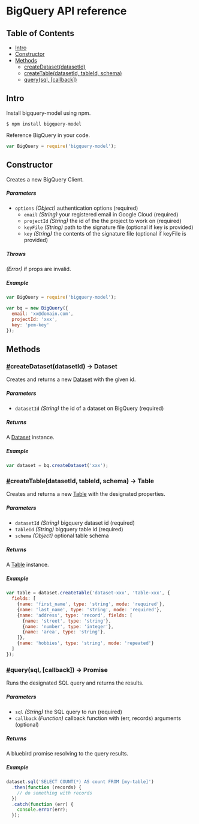 # BigQuery API reference

## Table of Contents

* [Intro](#intro)
* [Constructor](#constructor)
* [Methods](#methods)
  * [createDataset(datasetId)](#createDataset)
  * [createTable(datasetId, tableId, schema)](#createTable)
  * [query(sql, [callback])](#query)

## Intro

Install bigquery-model using npm.

```
$ npm install bigquery-model
```

Reference BigQuery in your code.

```javascript
var BigQuery = require('bigquery-model');
```

## Constructor

Creates a new BigQuery Client.

##### Parameters

* `options` _(Object)_ authentication options (required)
  * `email` _(String)_ your registered email in Google Cloud (required)
  * `projectId` _(String)_ the id of the the project to work on (required)
  * `keyFile` _(String)_ path to the signature file (optional if key is provided)
  * `key` _(String)_ the contents of the signature file (optional if keyFile is provided)

##### Throws

_(Error)_ if props are invalid.

##### Example

```javascript
var BigQuery = require('bigquery-model');

var bq = new BigQuery({
  email: 'xx@domain.com',
  projectId: 'xxx',
  key: 'pem-key'
});
```

## Methods

### <a name="createDataset" href="createDataset">#</a>createDataset(datasetId) -> Dataset

Creates and returns a new [Dataset](https://github.com/visionmobile/bigquery-model/blob/master/docs/dataset.md) with the given id.

##### Parameters

* `datasetId` _(String)_ the id of a dataset on BigQuery (required)

##### Returns

A [Dataset](https://github.com/visionmobile/bigquery-model/blob/master/docs/dataset.md) instance.

##### Example

```javascript
var dataset = bq.createDataset('xxx');
```

### <a name="createTable" href="#createTable">#</a>createTable(datasetId, tableId, schema) -> Table

Creates and returns a new [Table](https://github.com/visionmobile/bigquery-model/blob/master/docs/table.md) with the designated properties.

##### Parameters

* `datasetId` _(String)_ bigquery dataset id (required)
* `tableId` _(String)_ bigquery table id (required)
* `schema` _(Object)_ optional table schema

##### Returns

A [Table](https://github.com/visionmobile/bigquery-model/blob/master/docs/table.md) instance.

##### Example

```javascript
var table = dataset.createTable('dataset-xxx', 'table-xxx', {
  fields: [
    {name: 'first_name', type: 'string', mode: 'required'},
    {name: 'last_name', type: 'string', mode: 'required'},
    {name: 'address', type: 'record', fields: [
      {name: 'street', type: 'string'},
      {name: 'number', type: 'integer'},
      {name: 'area', type: 'string'},
    ]},
    {name: 'hobbies', type: 'string', mode: 'repeated'}
  ]
});
```

### <a name="query" href="#query">#</a>query(sql, [callback]) -> Promise

Runs the designated SQL query and returns the results.

##### Parameters

* `sql` _(String)_ the SQL query to run (required)
* `callback` _(Function)_ callback function with (err, records) arguments (optional)

##### Returns

A bluebird promise resolving to the query results.

##### Example

```javascript
dataset.sql('SELECT COUNT(*) AS count FROM [my-table]')
  .then(function (records) {
    // do something with records
  })
  .catch(function (err) {
    console.error(err);
  });
```
